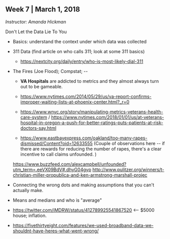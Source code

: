 ## Week 7 | March 1, 2018
*Instructor: Amanda Hickman*

Don't Let the Data Lie To You

* Basics: understand the context under which data was collected

* 311 Data (find article on who calls 311; look at some 311 basics)
  * https://nextcity.org/daily/entry/who-is-most-likely-dial-311  

* The Fires (Joe Flood); Compstat; --
  * **VA Hospitals** are addicted to metrics and they almost always turn out to be gameable.
  * https://www.nytimes.com/2014/05/29/us/va-report-confirms-improper-waiting-lists-at-phoenix-center.html?_r=0
  * https://www.wnyc.org/story/manipulating-metrics-veterans-health-care-system / https://www.nytimes.com/2018/01/01/us/at-veterans-hospital-in-oregon-a-push-for-better-ratings-puts-patients-at-risk-doctors-say.html

  * https://www.eastbayexpress.com/oakland/too-many-rapes-dismissed/Content?oid=12633555 (Couple of observations here -- if there are rewards for reducing the number of rapes, there's a clear incentive to call claims unfounded. )

  https://www.buzzfeed.com/alexcampbell/unfounded?utm_term=.eeVX09BdV#.dhyG04gyp
  http://www.pulitzer.org/winners/t-christian-miller-propublica-and-ken-armstrong-marshall-projec

* Connecting the wrong dots and making assumptions that you can't actually make.

* Means and medians and who is "average"

* https://twitter.com/iMDRW/status/412789925541867520 <-- $5000 house; inflation.

* https://fivethirtyeight.com/features/we-used-broadband-data-we-shouldnt-have-heres-what-went-wrong/
